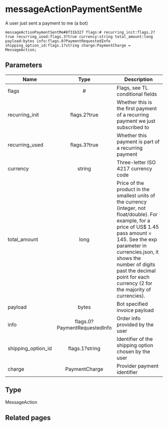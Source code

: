# messageActionPaymentSentMe
A user just sent a payment to me (a bot)

```
messageActionPaymentSentMe#8f31b327 flags:# recurring_init:flags.2?true recurring_used:flags.3?true currency:string total_amount:long payload:bytes info:flags.0?PaymentRequestedInfo shipping_option_id:flags.1?string charge:PaymentCharge = MessageAction;
```

## Parameters
| Name | Type | Description |
| ---- | :----: | ----------- |
| flags | # | Flags, see TL conditional fields |
| recurring_init | flags.2?true | Whether this is the first payment of a recurring payment we just subscribed to |
| recurring_used | flags.3?true | Whether this payment is part of a recurring payment |
| currency | string | Three-letter ISO 4217 currency code |
| total_amount | long | Price of the product in the smallest units of the currency (integer, not float/double). For example, for a price of US$ 1.45 pass amount = 145. See the exp parameter in currencies.json, it shows the number of digits past the decimal point for each currency (2 for the majority of currencies). |
| payload | bytes | Bot specified invoice payload |
| info | flags.0?PaymentRequestedInfo | Order info provided by the user |
| shipping_option_id | flags.1?string | Identifier of the shipping option chosen by the user |
| charge | PaymentCharge | Provider payment identifier |


## Type
MessageAction

## Related pages
